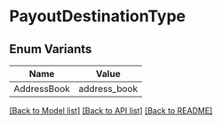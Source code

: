 # PayoutDestinationType

## Enum Variants

| Name | Value |
|---- | -----|
| AddressBook | address_book |


[[Back to Model list]](../README.md#documentation-for-models) [[Back to API list]](../README.md#documentation-for-api-endpoints) [[Back to README]](../README.md)


